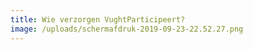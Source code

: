 ```yaml
---
title: Wie verzorgen VughtParticipeert?
image: /uploads/schermafdruk-2019-09-23-22.52.27.png
---
```


